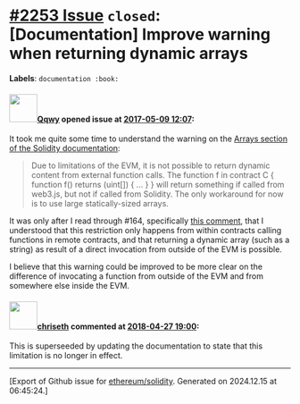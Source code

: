 # [\#2253 Issue](https://github.com/ethereum/solidity/issues/2253) `closed`: [Documentation] Improve warning when returning dynamic arrays
**Labels**: `documentation :book:`


#### <img src="https://avatars.githubusercontent.com/u/5345745?u=8231426ac9f0297794c83747bd4c879fb06972d9&v=4" width="50">[Qqwy](https://github.com/Qqwy) opened issue at [2017-05-09 12:07](https://github.com/ethereum/solidity/issues/2253):

It took me quite some time to understand the warning on the [Arrays section of the Solidity documentation](http://solidity.readthedocs.io/en/develop/types.html?highlight=arrays#arrays):

> Due to limitations of the EVM, it is not possible to return dynamic content from external function calls.  The function f in contract C { function f() returns (uint[]) { ... } } will return something if called from web3.js, but not if called from Solidity.
>The only workaround for now is to use large statically-sized arrays.

It was only after I read through #164, specifically [this comment](https://github.com/ethereum/solidity/issues/164#issuecomment-149846605), that I understood that this restriction only happens from within contracts calling functions in remote contracts, and that returning a dynamic array (such as a string) as result of a direct invocation from outside of the EVM is possible.


I believe that this warning could be improved to be more clear on the difference of invocating a function from outside of the EVM and from somewhere else inside the EVM.



#### <img src="https://avatars.githubusercontent.com/u/9073706?v=4" width="50">[chriseth](https://github.com/chriseth) commented at [2018-04-27 19:00](https://github.com/ethereum/solidity/issues/2253#issuecomment-385064185):

This is superseeded by updating the documentation to state that this limitation is no longer in effect.


-------------------------------------------------------------------------------



[Export of Github issue for [ethereum/solidity](https://github.com/ethereum/solidity). Generated on 2024.12.15 at 06:45:24.]
